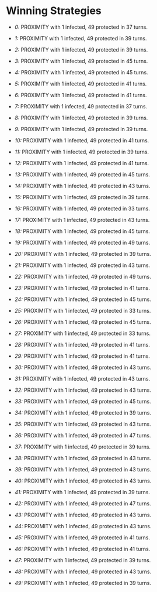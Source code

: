 # Winning Strategies

* _0:_ PROXIMITY with 1 infected, 49 protected in 37 turns.


* _1:_ PROXIMITY with 1 infected, 49 protected in 39 turns.


* _2:_ PROXIMITY with 1 infected, 49 protected in 39 turns.


* _3:_ PROXIMITY with 1 infected, 49 protected in 45 turns.


* _4:_ PROXIMITY with 1 infected, 49 protected in 45 turns.


* _5:_ PROXIMITY with 1 infected, 49 protected in 41 turns.


* _6:_ PROXIMITY with 1 infected, 49 protected in 41 turns.


* _7:_ PROXIMITY with 1 infected, 49 protected in 37 turns.


* _8:_ PROXIMITY with 1 infected, 49 protected in 39 turns.


* _9:_ PROXIMITY with 1 infected, 49 protected in 39 turns.


* _10:_ PROXIMITY with 1 infected, 49 protected in 41 turns.


* _11:_ PROXIMITY with 1 infected, 49 protected in 39 turns.


* _12:_ PROXIMITY with 1 infected, 49 protected in 41 turns.


* _13:_ PROXIMITY with 1 infected, 49 protected in 45 turns.


* _14:_ PROXIMITY with 1 infected, 49 protected in 43 turns.


* _15:_ PROXIMITY with 1 infected, 49 protected in 39 turns.


* _16:_ PROXIMITY with 1 infected, 49 protected in 33 turns.


* _17:_ PROXIMITY with 1 infected, 49 protected in 43 turns.


* _18:_ PROXIMITY with 1 infected, 49 protected in 45 turns.


* _19:_ PROXIMITY with 1 infected, 49 protected in 49 turns.


* _20:_ PROXIMITY with 1 infected, 49 protected in 39 turns.


* _21:_ PROXIMITY with 1 infected, 49 protected in 43 turns.


* _22:_ PROXIMITY with 1 infected, 49 protected in 49 turns.


* _23:_ PROXIMITY with 1 infected, 49 protected in 41 turns.


* _24:_ PROXIMITY with 1 infected, 49 protected in 45 turns.


* _25:_ PROXIMITY with 1 infected, 49 protected in 33 turns.


* _26:_ PROXIMITY with 1 infected, 49 protected in 45 turns.


* _27:_ PROXIMITY with 1 infected, 49 protected in 33 turns.


* _28:_ PROXIMITY with 1 infected, 49 protected in 41 turns.


* _29:_ PROXIMITY with 1 infected, 49 protected in 41 turns.


* _30:_ PROXIMITY with 1 infected, 49 protected in 43 turns.


* _31:_ PROXIMITY with 1 infected, 49 protected in 43 turns.


* _32:_ PROXIMITY with 1 infected, 49 protected in 43 turns.


* _33:_ PROXIMITY with 1 infected, 49 protected in 45 turns.


* _34:_ PROXIMITY with 1 infected, 49 protected in 39 turns.


* _35:_ PROXIMITY with 1 infected, 49 protected in 43 turns.


* _36:_ PROXIMITY with 1 infected, 49 protected in 47 turns.


* _37:_ PROXIMITY with 1 infected, 49 protected in 39 turns.


* _38:_ PROXIMITY with 1 infected, 49 protected in 43 turns.


* _39:_ PROXIMITY with 1 infected, 49 protected in 43 turns.


* _40:_ PROXIMITY with 1 infected, 49 protected in 43 turns.


* _41:_ PROXIMITY with 1 infected, 49 protected in 39 turns.


* _42:_ PROXIMITY with 1 infected, 49 protected in 47 turns.


* _43:_ PROXIMITY with 1 infected, 49 protected in 43 turns.


* _44:_ PROXIMITY with 1 infected, 49 protected in 43 turns.


* _45:_ PROXIMITY with 1 infected, 49 protected in 41 turns.


* _46:_ PROXIMITY with 1 infected, 49 protected in 41 turns.


* _47:_ PROXIMITY with 1 infected, 49 protected in 39 turns.


* _48:_ PROXIMITY with 1 infected, 49 protected in 43 turns.


* _49:_ PROXIMITY with 1 infected, 49 protected in 39 turns.


